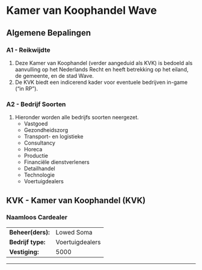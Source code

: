 # Kamer van Koophandel Wave

## Algemene Bepalingen

### A1 - Reikwijdte

1. Deze Kamer van Koophandel (verder aangeduid als KVK) is bedoeld als aanvulling op het Nederlands Recht en heeft betrekking op het eiland, de gemeente, en de stad Wave.
2. De KVK biedt een indicerend kader voor eventuele bedrijven in-game (“in RP”).

### A2 - Bedrijf Soorten

1. Hieronder worden alle bedrijfs soorten neergezet.
    * Vastgoed
    * Gezondheidszorg
    * Transport- en logistieke
    * Consultancy
    * Horeca
    * Productie
    * Financiële dienstverleners
    * Detailhandel
    * Technologie
    * Voertuigdealers

## KVK - Kamer van Koophandel (KVK)

### Naamloos Cardealer
|   |   |
|---|---|
| **Beheer(ders):** | Lowed Soma |
| **Bedrijf type:**  | Voertuigdealers |
| **Vestiging:**  | 5000 |

---------------------
